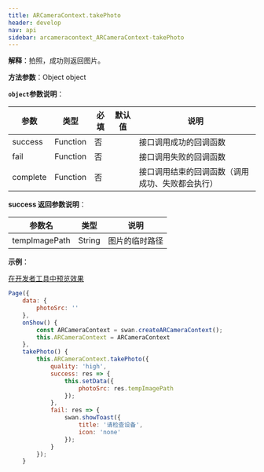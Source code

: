 ```yaml
---
title: ARCameraContext.takePhoto
header: develop
nav: api
sidebar: arcameracontext_ARCameraContext-takePhoto
---
```




 

**解释**：拍照，成功则返回图片。


**方法参数**：Object object

**`object`参数说明**：

|参数  |类型 | 必填 | 默认值|说明|
|---- | ---- | ---- |---- |---|
|success| Function |   否  | |接口调用成功的回调函数|
|fail  |  Function  |  否 |  |接口调用失败的回调函数|
|complete |   Function  |  否  | |接口调用结束的回调函数（调用成功、失败都会执行）|

**success 返回参数说明**：


|参数名 |类型  |说明|
|---- | ---- | ---- |
|tempImagePath  | String | 图片的临时路径 |

 
**示例**：

<a href="swanide://fragment/c6b6e92b5ef4bc9276cfbc99fddf3dba1557733966512" title="在开发者工具中预览效果" target="_self">在开发者工具中预览效果</a>

```js
Page({
    data: {
        photoSrc: ''
    },
    onShow() {
        const ARCameraContext = swan.createARCameraContext();
        this.ARCameraContext = ARCameraContext
    },
    takePhoto() {
        this.ARCameraContext.takePhoto({
            quality: 'high',
            success: res => {
                this.setData({
                    photoSrc: res.tempImagePath
                });
            },
            fail: res => {
                swan.showToast({
                    title: '请检查设备',
                    icon: 'none'
                });
            }
        });
    }
```
